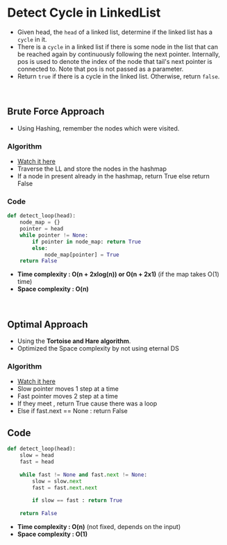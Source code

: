 # Detect Cycle in LinkedList

- Given head, the `head` of a linked list, determine if the linked list has a `cycle` in it.
- There is a `cycle` in a linked list if there is some node in the list that can be reached again by continuously following the next pointer. Internally, pos is used to denote the index of the node that tail's next pointer is connected to. Note that pos is not passed as a parameter.
- Return `true` if there is a cycle in the linked list. Otherwise, return `false`.

<br>

## Brute Force Approach

- Using Hashing, remember the nodes which were visited.

### Algorithm 

- [Watch it here](https://youtu.be/wiOo4DC5GGA?si=sJ2UB9bmy0zC4V-k&t=132)
- Traverse the LL and store the nodes in the hashmap
- If a node in present already in the hashmap, return True else return False

### Code

```python 
def detect_loop(head):
    node_map = {}
    pointer = head
    while pointer != None:
        if pointer in node_map: return True
        else:
            node_map[pointer] = True
    return False
```
- **Time complexity : O(n + 2xlog(n)) or O(n + 2x1)** (if the map takes O(1) time)
- **Space complexity : O(n)**

<br>

## Optimal Approach

- Using the **Tortoise and Hare algorithm**. 
- Optimized the Space complexity by not using eternal DS

### Algorithm

- [Watch it here](https://youtu.be/wiOo4DC5GGA?si=F3gcMoEeS9rDypkq&t=475)
- Slow pointer moves 1 step at a time
- Fast pointer moves 2 step at a time
- If they meet , return True cause there was a loop
- Else if fast.next == None : return False

## Code 

```python
def detect_loop(head):
    slow = head
    fast = head
    
    while fast != None and fast.next != None:
        slow = slow.next
        fast = fast.next.next
        
        if slow == fast : return True 
    
    return False
```
- **Time complexity : O(n)**    (not fixed, depends on the input)
- **Space complexity : O(1)**